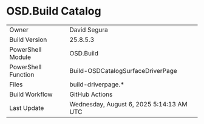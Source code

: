 ﻿# OSD.Build Catalog

| | |
|-|-|
| Owner | David Segura |
| Build Version | 25.8.5.3 |
| PowerShell Module | OSD.Build |
| PowerShell Function | Build-OSDCatalogSurfaceDriverPage |
| Files | build-driverpage.* |
| Build Workflow | GitHub Actions |
| Last Update | Wednesday, August 6, 2025 5:14:13 AM UTC |
